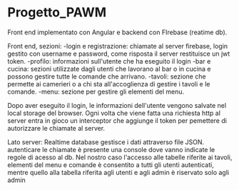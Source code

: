 # Progetto_PAWM

Front end implementato con Angular e backend con FIrebase (reatime db). 

Front end, sezioni: 
-login e registrazione: chiamate al server firebase, login gestito con username e password, come risposta il server restituisce un jwt token. 
-profilo: informazioni sull'utente che ha eseguito il login
-bar e cucina: sezioni utilizzate dagli utenti che lavorano al bar o in cucina e possono gestire tutte le comande che arrivano. 
-tavoli: sezione che permette ai camerieri o a chi sta all'accoglienza di gestire i tavoli e le comande.
-menu: sezione per gestire gli elementi del menu. 

Dopo aver eseguito il login, le informazioni dell'utente vengono salvate nel local storage del browser. 
Ogni volta che viene fatta una richiesta http al server entra in gioco un interceptor che aggiunge il token per pemettere di autorizzare le chiamate al server. 

Lato server: 
Realtime database gestisce i dati attraverso file JSON. autenticare le chiamate è presente una console dove vanno indicate le regole di acesso al db.
Nel nostro caso l'accesso alle tabelle riferite ai tavoli, elementi del menu e comande è consentito a tutti gli utenti autenticati, mentre quello alla tabella riferita agli utenti e agli admin è riservato solo agli admin

